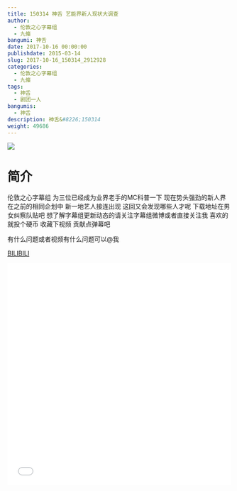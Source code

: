 ```yaml
---
title: 150314 神舌 艺能界新人现状大调查
author: 
  - 伦敦之心字幕组
  - 九條
bangumi: 神舌
date: 2017-10-16 00:00:00
publishdate: 2015-03-14
slug: 2017-10-16_150314_2912928
categories: 
  - 伦敦之心字幕组
  - 九條
tags: 
  - 神舌
  - 剧团一人
bangumis: 
  - 神舌
description: 神舌&#8226;150314
weight: 49686
---
```


![](https://i.imgur.com/5BTD2dZ.jpg)

# 简介  
伦敦之心字幕组 为三位已经成为业界老手的MC科普一下 现在势头强劲的新人界 在之前的相同企划中 新一地艺人接连出现 这回又会发现哪些人才呢 下载地址在男女纠察队贴吧 想了解字幕组更新动态的请关注字幕组微博或者直接关注我 喜欢的就投个硬币 收藏下视频 贡献点弹幕吧


有什么问题或者视频有什么问题可以@我

  [BILIBILI](https://www.bilibili.com/video/av2912928/)


<div class="vcontainer">  <iframe class='video' src="//www.bilibili.com/html/html5player.html?cid=4554812&aid=2912928" width="100%" height="500" frameborder="0" allowfullscreen="allowfullscreen"></iframe></div>
